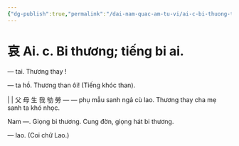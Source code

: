 ```yaml
---
{"dg-publish":true,"permalink":"/dai-nam-quac-am-tu-vi/ai-c-bi-thuong-tieng-bi-ai/","tags":["âm-vị-tự"],"created":"2025-08-15T14:51:49.591+07:00"}
---
```


# 哀 Ai. c. Bi thương; tiếng bi ai.

— tai. Thương thay !

— ta hồ. Thương than ôi! (Tiếng khóc than).

| | 父 母 生 我 劬 勞 — — phụ mẫu sanh ngả cù lao. Thương thay cha mẹ sanh ta khó nhọc.

Nam —. Giọng bi thương. Cung đờn, giọng hát bi thương.

— lao. (Coi chữ Lao.)